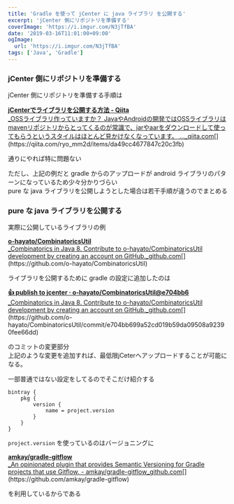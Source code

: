 ```yaml
---
title: 'Gradle を使って jCenter に java ライブラリ を公開する'
excerpt: 'jCenter 側にリポジトリを準備する'
coverImage: 'https://i.imgur.com/N3jTfBA'
date: '2019-03-16T11:01:00+09:00'
ogImage:
  url: 'https://i.imgur.com/N3jTfBA'
tags: ['Java', 'Gradle']
---
```


### jCenter 側にリポジトリを準備する

jCenter 側にリポジトリを準備する手順は

[**jCenterでライブラリを公開する方法 - Qiita**  
_OSSライブラリ作っていますか？ JavaやAndroidの開発ではOSSライブラリはmavenリポジトリからとってくるのが常識で、jarやaarをダウンロードして使ってもらうというスタイルはほとんど見かけなくなっています。 ..._qiita.com](https://qiita.com/ryo_mm2d/items/da49cc4677847c20c3fb "https://qiita.com/ryo_mm2d/items/da49cc4677847c20c3fb")[](https://qiita.com/ryo_mm2d/items/da49cc4677847c20c3fb)

通りにやれば特に問題ない

ただし、上記の例だと gradle からのアップロードが android ライブラリのパターンになっているため少々分かりづらい  
pure な java ライブラリを公開しようとした場合は若干手順が違うのでまとめる

### pure な java ライブラリを公開する

実際に公開しているライブラリの例

[**o-hayato/CombinatoricsUtil**  
_Combinatorics in Java 8. Contribute to o-hayato/CombinatoricsUtil development by creating an account on GitHub._github.com](https://github.com/o-hayato/CombinatoricsUtil "https://github.com/o-hayato/CombinatoricsUtil")[](https://github.com/o-hayato/CombinatoricsUtil)

ライブラリを公開するために gradle の設定に追加したのは

[**:+1: publish to jcenter · o-hayato/CombinatoricsUtil@e704bb6**  
_Combinatorics in Java 8. Contribute to o-hayato/CombinatoricsUtil development by creating an account on GitHub._github.com](https://github.com/o-hayato/CombinatoricsUtil/commit/e704bb699a52cd019b59da09508a92390fee66dd "https://github.com/o-hayato/CombinatoricsUtil/commit/e704bb699a52cd019b59da09508a92390fee66dd")[](https://github.com/o-hayato/CombinatoricsUtil/commit/e704bb699a52cd019b59da09508a92390fee66dd)

のコミットの変更部分  
上記のような変更を追加すれば、最低限jCeterへアップロードすることが可能になる。

一部普通ではない設定をしてるのでそこだけ紹介する
```
bintray {  
    pkg {  
        version {  
            name = project.version  
        }  
    }  
}
```


`project.version` を使っているのはバージョニングに

[**amkay/gradle-gitflow**  
_An opinionated plugin that provides Semantic Versioning for Gradle projects that use Gitflow. - amkay/gradle-gitflow_github.com](https://github.com/amkay/gradle-gitflow "https://github.com/amkay/gradle-gitflow")[](https://github.com/amkay/gradle-gitflow)

を利用しているからである